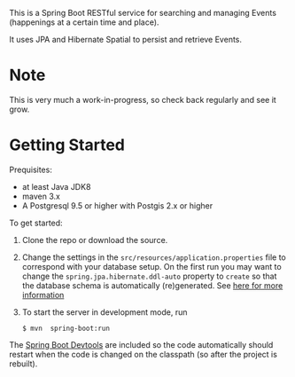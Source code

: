 This is a Spring Boot RESTful service for searching and managing Events (happenings at a certain time and place).

It uses JPA and Hibernate Spatial to persist and retrieve Events.


Note
====

This is very much a work-in-progress, so check back regularly and see it grow.

Getting Started
===============

Prequisites:
 - at least Java JDK8
 - maven 3.x
 - A Postgresql 9.5 or higher with Postgis 2.x or higher


To get started:

 1. Clone the repo or download the source.

 2. Change the settings in the `src/resources/application.properties` file to correspond with your database setup.
    On the first run you may want to change the `spring.jpa.hibernate.ddl-auto` property to `create` so that the database schema
    is automatically (re)generated. See [here for more information](https://docs.spring.io/spring-boot/docs/current/reference/html/howto-database-initialization.html)

 3. To start the server in development mode, run
    ```
    $ mvn  spring-boot:run
    ```


The [Spring Boot Devtools](https://docs.spring.io/spring-boot/docs/current/reference/html/using-boot-devtools.html)
are included so the code automatically should restart when the code is changed on the classpath (so after the project is rebuilt).

